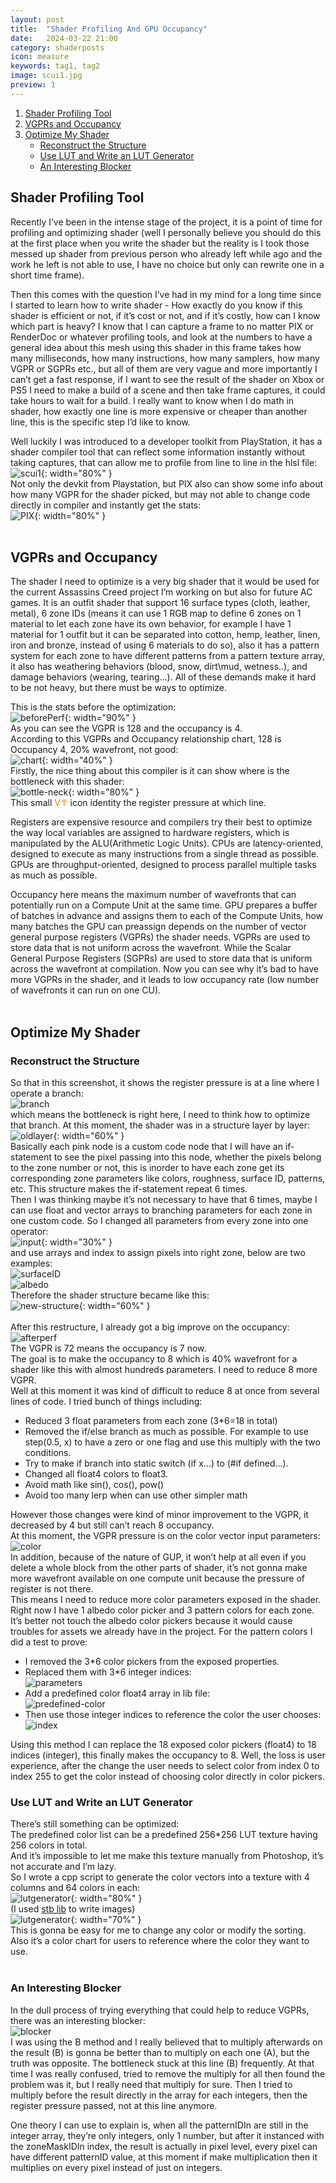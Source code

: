 ```yaml
---
layout: post
title:  "Shader Profiling And GPU Occupancy"
date:   2024-03-22 21:00
category: shaderposts
icon: measure
keywords: tag1, tag2
image: scui1.jpg
preview: 1
---
```


1. [Shader Profiling Tool](#shader-profiling-tool)
2. [VGPRs and Occupancy](#vgprs-and-occupancy)
3. [Optimize My Shader](#optimize-my-shader)
    - [Reconstruct the Structure](#reconstruct-the-structure)
    - [Use LUT and Write an LUT Generator](#use-lut-and-write-an-lut-generator)
    - [An Interesting Blocker](#an-interesting-blocker)
 

## Shader Profiling Tool
Recently I’ve been in the intense stage of the project, it is a point of time for profiling and optimizing shader (well I personally believe you should do this at the first place when you write the shader but the reality is I took those messed up shader from previous person who already left while ago and the work he left is not able to use, I have no choice but only can rewrite one in a short time frame).

Then this comes with the question I’ve had in my mind for a long time since I started to learn how to write shader - How exactly do you know if this shader is efficient or not, if it’s cost or not, and if it’s costly, how can I know which part is heavy? I know that I can capture a frame to no matter PIX or RenderDoc or whatever profiling tools, and look at the numbers to have a general idea about this mesh using this shader in this frame takes how many milliseconds, how many instructions, how many samplers, how many VGPR or SGPRs etc., but all of them are very vague and more importantly I can’t get a fast response, if I want to see the result of the shader on Xbox or PS5 I need to make a build of a scene and then take frame captures, it could take hours to wait for a build. I really want to know when I do math in shader, how exactly one line is more expensive or cheaper than another line, this is the specific step I’d like to know. 

Well luckily I was introduced to a developer toolkit from PlayStation, it has a shader compiler tool that can reflect some information instantly without taking captures, that can allow me to profile from line to line in the hlsl file:<br /> 
![scui1](/post-img/shaderposts/shader-gpu-profiling/gup-perf(11).png){: width="80%" }<br /> 
Not only the devkit from Playstation, but PIX also can show some info about how many VGPR for the shader picked, but may not able to change code directly in compiler and instantly get the stats:<br /> 
![PIX](/post-img/shaderposts/shader-gpu-profiling/gup-perf(14).png){: width="80%" }<br /> 
<br /> 

## VGPRs and Occupancy
The shader I need to optimize is a very big shader that it would be used for the current Assassins Creed project I’m working on but also for future AC games. It is an outfit shader that support 16 surface types (cloth, leather, metal), 6 zone IDs (means it can use 1 RGB map to define 6 zones on 1 material to let each zone have its own behavior, for example I have 1 material for 1 outfit but it can be separated into cotton, hemp, leather, linen, iron and bronze, instead of using 6 materials to do so), also it has a pattern system for each zone to have different patterns from a pattern texture array, it also has weathering behaviors (blood, snow, dirt\mud, wetness..), and damage behaviors (wearing, tearing…). All of these demands make it hard to be not heavy, but there must be ways to optimize. <br /> 


This is the stats before the optimization:<br /> 
![beforePerf](/post-img/shaderposts/shader-gpu-profiling/gup-perf.png){: width="90%" }<br /> 
As you can see the VGPR is 128 and the occupancy is 4.  
According to this VGPRs and Occupancy relationship chart, 128 is Occupancy 4, 20% wavefront, not good: 
<br />
![chart](/post-img/shaderposts/shader-gpu-profiling/gup-perf(19).png){: width="40%" }<br /> 
Firstly, the nice thing about this compiler is it can show where is the bottleneck with this shader:<br /> 
![bottle-neck](/post-img/shaderposts/shader-gpu-profiling/gup-perf(16).png){: width="80%" }<br /> 
This small <span style="color: #FF8100">V↑</span> icon identity the register pressure at which line. 


Registers are expensive resource and compilers try their best to optimize the way local variables are assigned to hardware registers, which is manipulated by the ALU(Arithmetic Logic Units). 
CPUs are latency-oriented, designed to execute as many instructions from a single thread as possible.
GPUs are throughput-oriented, designed to process parallel multiple tasks as much as possible. 

Occupancy here means the maximum number of wavefronts that can potentially run on a Compute Unit at the same time. GPU prepares a buffer of batches in advance and assigns them to each of the Compute Units, how many batches the GPU can preassign depends on the number of vector general purpose registers (VGPRs) the shader needs. VGPRs are used to store data that is not uniform across the wavefront. While the Scalar General Purpose Registers (SGPRs) are used to store data that is uniform across the wavefront at compilation. Now you can see why it’s bad to have more VGPRs in the shader, and it leads to low occupancy rate (low number of wavefronts it can run on one CU).
<br /> 
<br />

## Optimize My Shader

### Reconstruct the Structure 
So that in this screenshot, it shows the register pressure is at a line where I operate a branch:<br /> 
![branch](/post-img/shaderposts/shader-gpu-profiling/gup-perf(6).png)<br /> 
which means the bottleneck is right here, I need to think how to optimize that branch.
At this moment, the shader was in a structure layer by layer:<br /> 
![oldlayer](/post-img/shaderposts/shader-gpu-profiling/gup-perf(13).png){: width="60%" } <br /> 
Basically each pink node is a custom code node that I will have an if-statement to see the pixel passing into this node, whether the pixels belong to the zone number or not, this is inorder to have each zone get its corresponding zone parameters like colors, roughness, surface ID, patterns, etc. This structure makes the if-statement repeat 6 times. <br /> 
Then I was thinking maybe it’s not necessary to have that 6 times, maybe I can use float and vector arrays to branching parameters for each zone in one custom code. So I changed all parameters from every zone into one operator:<br /> 
![input](/post-img/shaderposts/shader-gpu-profiling/gup-perf(8).png){: width="30%" }<br /> 
and use arrays and index to assign pixels into right zone, below are two examples:<br /> 
![surfaceID](/post-img/shaderposts/shader-gpu-profiling/gup-perf(10).png) <br /> 
![albedo](/post-img/shaderposts/shader-gpu-profiling/gup-perf(9).png) <br /> 
Therefore the shader structure became like this:<br /> 
![new-structure](/post-img/shaderposts/shader-gpu-profiling/gup-perf(15).png){: width="60%" }<br /> 
<br /> 
After this restructure, I already got a big improve on the occupancy:
![afterperf](/post-img/shaderposts/shader-gpu-profiling/gup-perf(7).png) <br /> 
The VGPR is 72 means the occupancy is 7 now. <br /> 
The goal is to make the occupancy to 8 which is 40% wavefront for a shader like this with almost hundreds parameters. I need to reduce 8 more VGPR. <br /> 
Well at this moment it was kind of difficult to reduce 8 at once from several lines of code. I tried bunch of things including:<br /> 
* Reduced 3 float parameters from each zone (3*6=18 in total)
* Removed the if/else branch as much as possible. For example to use step(0.5, x) to have a zero or one flag and use this multiply with the two conditions. 
* Try to make if branch into static switch (if x…) to (#if defined…).
* Changed all float4 colors to float3.
* Avoid math like sin(), cos(), pow()
* Avoid too many lerp when can use other simpler math

However those changes were kind of minor improvement to the VGPR, it decreased by 4 but still can’t reach 8 occupancy. <br /> 
At this moment, the VGPR pressure is on the color vector input parameters:<br /> 
![color](/post-img/shaderposts/shader-gpu-profiling/gup-perf(4).png) <br /> 
In addition, because of the nature of GUP, it won’t help at all even if you delete a whole block from the other parts of shader, it’s not gonna make more wavefront available on one compute unit because the pressure of register is not there. <br /> 
This means I need to reduce more color parameters exposed in the shader. Right now I have 1 albedo color picker and 3 pattern colors for each zone. It’s better not touch the albedo color pickers because it would cause troubles for assets we already have in the project. For the pattern colors I did a test to prove:<br /> 
* I removed the 3*6 color pickers from the exposed properties.
* Replaced them with 3*6 integer indices:<br /> 
![parameters](/post-img/shaderposts/shader-gpu-profiling/gup-perf(17).png) <br /> 
* Add a predefined color float4 array in lib file:<br /> 
![predefined-color](/post-img/shaderposts/shader-gpu-profiling/gup-perf(2).png) <br /> 
* Then use those integer indices to reference the color the user chooses: ![index](/post-img/shaderposts/shader-gpu-profiling/gup-perf(18).png) <br /> 

Using this method I can replace the 18 exposed color pickers (float4) to 18 indices (integer), this finally makes the occupancy to 8. Well, the loss is user experience, after the change the user needs to select color from index 0 to index 255 to get the color instead of choosing color directly in color pickers. <br /> 

### Use LUT and Write an LUT Generator
There’s still something can be optimized:<br /> 
The predefined color list can be a predefined 256*256 LUT texture having 256 colors in total.<br /> 
And it’s impossible to let me make this texture manually from Photoshop, it’s not accurate and I’m lazy.<br />  So I wrote a cpp script to generate the color vectors into a texture with 4 columns and 64 colors in each:<br />
![lutgenerator](/post-img/shaderposts/shader-gpu-profiling/gup-perf(12).png){: width="80%" } <br /> 
(I used [stb lib](https://github.com/nothings/stb/tree/master) to write images)
<br /> 
![lutgenerator](/post-img/shaderposts/shader-gpu-profiling/gup-perf(3).png){: width="70%" } <br /> 
This is gonna be easy for me to change any color or modify the sorting. Also it’s a color chart for users to reference where the color they want to use. <br />
<br />

### An Interesting Blocker
In the dull process of trying everything that could help to reduce VGPRs, there was an interesting blocker:<br />
![blocker](/post-img/shaderposts/shader-gpu-profiling/gup-perf(5).png)<br /> 
I was using the B method and I really believed that to multiply afterwards on the result (B) is gonna be better than to multiply on each one (A), but the truth was opposite. The bottleneck stuck at this line (B) frequently. At that time I was really confused, tried to remove the multiply for all then found the problem was it, but I really need that multiply for sure. Then I tried to multiply before the result directly in the array for each integers, then the register pressure passed, not at this line anymore. <br /> 

One theory I can use to explain is, when all the patternIDIn are still in the integer array, they’re only integers, only 1 number, but after it instanced with the zoneMaskIDIn index, the result is actually in pixel level, every pixel can have different patternID value, at this moment if make multiplication then it multiplies on every pixel instead of just on integers. <br /> 











<!-- > References
    https://docs.unrealengine.com/5.2/en-US/render-dependency-graph-in-unreal-engine/
    https://docs.unrealengine.com/5.0/en-US/graphics-programming-overview-for-unreal-engine/
    https://blog.csdn.net/u010281174/article/details/123806725
    <br /> 
    a <span style="color: #0fc2aa">global shader</span> (shaders that are not created using the Material Editor, operate on fixed geometry) can have more advanced functionality like post-processing effects or a custom shader pass, etc. And it's able to created in a plugin which makes it easy to implement in other projects. 
<-->

